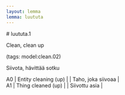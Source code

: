 ```yaml
---
layout: lemma
lemma: luututa
---
```


<div class="sense">
# <span class="sensename">luututa.1</span>

<span class="description">Clean, clean up</span>

(tags: model:clean.02)

<span class="description">Siivota, hävittää sotku</span>

A0 | Entity cleaning (up) |   | Taho, joka siivoaa |  
A1 | Thing cleaned (up) |   | Siivottu asia |  

</div>

